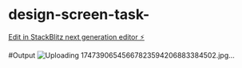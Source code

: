 # design-screen-task-

[Edit in StackBlitz next generation editor ⚡️](https://stackblitz.com/~/github.com/urmila-barkade04/design-screen-task-)


#Output
![Uploading 17473906545667823594206883384502.jpg…]()
